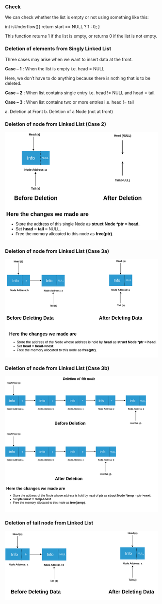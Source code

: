 ### Check

We can check whether the list is empty or not using something like this:

int isUnderflow(){
return start == NULL ? 1 : 0;
}

This function returns 1 if the list is empty, or returns 0 if the list is not empty.

### Deletion of elements from Singly Linked List
Three cases may arise when we want to insert data at the front.

**Case – 1** : When the list is empty i.e. head = NULL

Here, we don’t have to do anything because there is nothing that is to be deleted.

**Case – 2** : When list contains single entry i.e. head != NULL and head = tail.

**Case – 3** : When list contains two or more entries i.e. head != tail

   a. Deletion at Front
   b. Deletion of a Node (not at front)

### Deletion of node from Linked List (Case 2)
<img src="images/deletion-2.png"/>

### Deletion of node from Linked List (Case 3a)
<img src="images/deletion-2a.png"/>

### Deletion of node from Linked List (Case 3b)
<img src="images/deletion-2b.png"/>

### Deletion of tail node from Linked List
<img src="images/deletion-2c.png"/>
